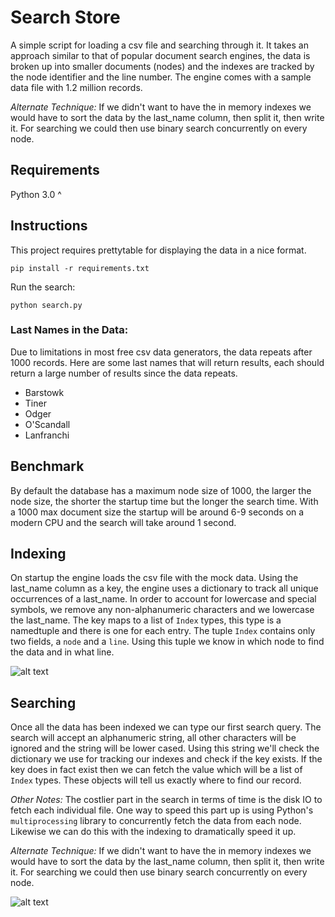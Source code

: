 # Search Store

A simple script for loading a csv file and searching through it. It  takes an approach similar to that of popular document search engines, the data is broken up into smaller documents (nodes) and the indexes are tracked by the node identifier and the line number. The engine comes with a sample data file with 1.2 million records.

*Alternate Technique:* If we didn't want to have the in memory indexes we would have to sort the data by the last_name column, then split it, then write it. For searching we could then use binary search concurrently on every node.

## Requirements
Python 3.0 ^

## Instructions
This project requires prettytable for displaying the data in a nice format.
```
pip install -r requirements.txt
```

Run the search:
```
python search.py
```

### Last Names in the Data:
Due to limitations in most free csv data generators, the data repeats after 1000 records. Here are some last names that will return results, each should return a large number of results since the data repeats.

* Barstowk
* Tiner
* Odger
* O'Scandall
* Lanfranchi

## Benchmark

By default the database has a maximum node size of 1000, the larger the node size, the shorter the startup time but the longer the search time. With a 1000 max document size the startup will be around 6-9 seconds on a modern CPU and the search will take around 1 second.

## Indexing

On startup the engine loads the csv file with the mock data. Using the last_name column as a key, the engine uses a dictionary to track all unique occurrences of a last_name. In order to account for lowercase and special symbols, we remove any non-alphanumeric characters and we lowercase the last_name. The key maps to a list of `Index` types, this type is a namedtuple and there is one for each entry. The tuple `Index` contains only two fields, a `node` and a `line`. Using this tuple we know in which node to find the data and in what line.

![alt text](https://raw.githubusercontent.com/the-invisible-man/python-search/master/assets/indexing.png "Indexing")

## Searching

Once all the data has been indexed we can type our first search query. The search will accept an alphanumeric string, all other characters will be ignored and the string will be lower cased. Using this string we'll check the dictionary we use for tracking our indexes and check if the key exists. If the key does in fact exist then we can fetch the value which will be a list of `Index` types. These objects will tell us exactly where to find our record.

*Other Notes:* The costlier part in the search in terms of time is the disk IO to fetch each individual file. One way to speed this part up is using Python's `multiprocessing` library to concurrently fetch the data from each node. Likewise we can do this with the indexing to dramatically speed it up.

*Alternate Technique:* If we didn't want to have the in memory indexes we would have to sort the data by the last_name column, then split it, then write it. For searching we could then use binary search concurrently on every node.

![alt text](https://raw.githubusercontent.com/the-invisible-man/python-search/master/assets/searching.png "Searching")
